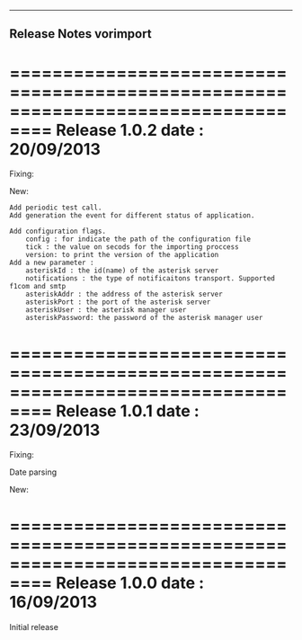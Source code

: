----------
Release Notes vorimport 
----------

==================================================================================
Release 1.0.2 date : 20/09/2013
==================================================================================

Fixing:

New:

    Add periodic test call.
    Add generation the event for different status of application.

    Add configuration flags.
        config : for indicate the path of the configuration file
        tick : the value on secods for the importing proccess
        version: to print the version of the application
    Add a new parameter : 
        asteriskId : the id(name) of the asterisk server
        notifications : the type of notificaitons transport. Supported f1com and smtp
        asteriskAddr : the address of the asterisk server
        asteriskPort : the port of the asterisk server
        asteriskUser : the asterisk manager user
        asteriskPassword: the password of the asterisk manager user

==================================================================================
Release 1.0.1 date : 23/09/2013
==================================================================================

Fixing:

Date parsing

New:
    
   


==================================================================================
Release 1.0.0 date : 16/09/2013
==================================================================================
Initial release
 






